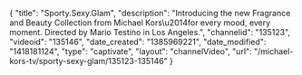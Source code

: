 {
    "title": "Sporty.Sexy.Glam",
    "description": "Introducing the new Fragrance and Beauty Collection from Michael Kors\u2014for every mood, every moment. Directed by Mario Testino in Los Angeles.",
    "channelid": "135123",
    "videoid": "135146",
    "date_created": "1385969221",
    "date_modified": "1418181124",
    "type": "captivate",
    "layout": "channelVideo",
    "url": "\/michael-kors-tv\/sporty-sexy-glam\/135123-135146"
}